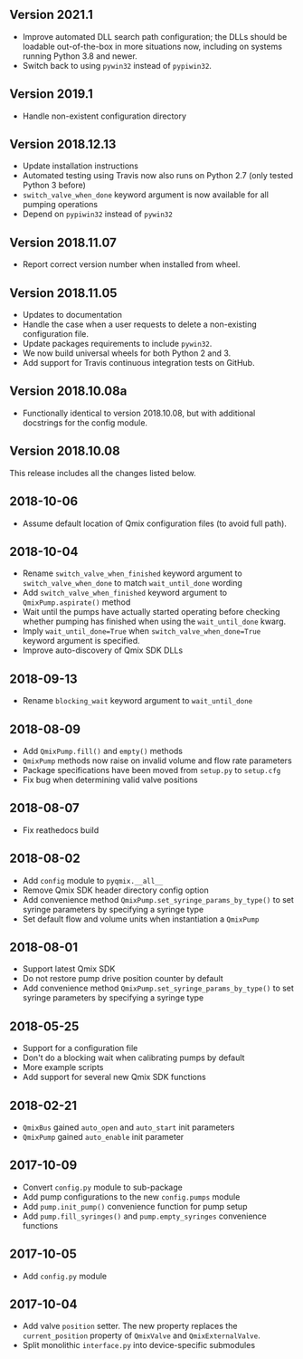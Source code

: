 Version 2021.1
--------------
* Improve automated DLL search path configuration; the DLLs should be loadable
  out-of-the-box in more situations now, including on systems running Python
  3.8 and newer.
* Switch back to using `pywin32` instead of `pypiwin32`.

Version 2019.1
--------------
* Handle non-existent configuration directory

Version 2018.12.13
------------------
* Update installation instructions
* Automated testing using Travis now also runs on Python 2.7 (only tested
  Python 3 before)
* `switch_valve_when_done` keyword argument is now available for all pumping
  operations
* Depend on `pypiwin32` instead of `pywin32`

Version 2018.11.07
------------------
* Report correct version number when installed from wheel.

Version 2018.11.05
------------------
* Updates to documentation
* Handle the case when a user requests to delete a non-existing configuration file.
* Update packages requirements to include `pywin32`.
* We now build universal wheels for both Python 2 and 3.
* Add support for Travis continuous integration tests on GitHub.

Version 2018.10.08a
-------------------
* Functionally identical to version 2018.10.08, but with additional docstrings for the config module.

Version 2018.10.08
------------------
This release includes all the changes listed below.

2018-10-06
----------
* Assume default location of Qmix configuration files (to avoid full path).   

2018-10-04
----------
* Rename `switch_valve_when_finished` keyword argument to 
  `switch_valve_when_done` to match `wait_until_done` wording
* Add `switch_valve_when_finished` keyword argument to
  `QmixPump.aspirate()` method
* Wait until the pumps have actually started operating before checking
  whether pumping has finished when using the `wait_until_done` kwarg.
* Imply `wait_until_done=True` when `switch_valve_when_done=True`
  keyword argument is specified.
* Improve auto-discovery of Qmix SDK DLLs

2018-09-13
----------
* Rename `blocking_wait` keyword argument to `wait_until_done`

2018-08-09
----------
* Add `QmixPump.fill()` and `empty()` methods
* `QmixPump` methods now raise on invalid volume and flow rate
  parameters
* Package specifications have been moved from `setup.py` to `setup.cfg`
* Fix bug when determining valid valve positions

2018-08-07
----------
* Fix reathedocs build

2018-08-02
----------
* Add `config` module to `pyqmix.__all__`
* Remove Qmix SDK header directory config option
* Add convenience method `QmixPump.set_syringe_params_by_type()`
  to set syringe parameters by specifying a syringe type
* Set default flow and volume units when instantiation a `QmixPump`

2018-08-01
----------
* Support latest Qmix SDK
* Do not restore pump drive position counter by default
* Add convenience method `QmixPump.set_syringe_params_by_type()`
  to set syringe parameters by specifying a syringe type

2018-05-25
----------
* Support for a configuration file
* Don't do a blocking wait when calibrating pumps by default
* More example scripts
* Add support for several new Qmix SDK functions

2018-02-21
----------
* `QmixBus` gained `auto_open` and `auto_start` init parameters
* `QmixPump` gained `auto_enable` init parameter

2017-10-09
----------
* Convert `config.py` module to sub-package
* Add pump configurations to the new `config.pumps` module 
* Add `pump.init_pump()` convenience function for pump setup
* Add `pump.fill_syringes()` and `pump.empty_syringes` convenience functions

2017-10-05
----------
* Add `config.py` module

2017-10-04
----------
* Add valve `position` setter. The new property replaces the `current_position`
  property of `QmixValve` and `QmixExternalValve`.
* Split monolithic `interface.py` into device-specific submodules
